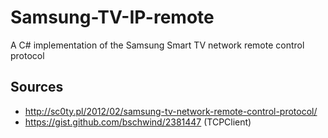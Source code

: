 # Samsung-TV-IP-remote
A C# implementation of the Samsung Smart TV network remote control protocol

## Sources
- http://sc0ty.pl/2012/02/samsung-tv-network-remote-control-protocol/
- https://gist.github.com/bschwind/2381447 (TCPClient)
